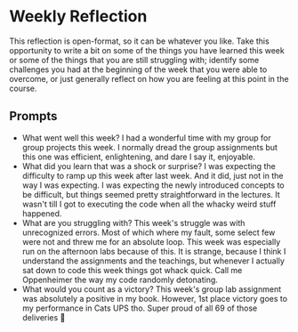# Weekly Reflection
This reflection is open-format, so it can be whatever you like. Take this opportunity to write a bit on some of the things you have learned this week or some of the things that you are still struggling with; identify some challenges you had at the beginning of the week that you were able to overcome, or just generally reflect on how you are feeling at this point in the course.

## Prompts
- What went well this week?
I had a wonderful time with my group for group projects this week. I normally dread the group assignments but this one was efficient, enlightening, and dare I say it, enjoyable.
- What did you learn that was a shock or surprise?
I was expecting the difficulty to ramp up this week after last week. And it did, just not in the way I was expecting. I was expecting the newly introduced concepts to be difficult, but things seemed pretty straightforward in the lectures. It wasn't till I got to executing the code when all the whacky weird stuff happened.
- What are you struggling with?
This week's struggle was with unrecognized errors. Most of which where my fault, some select few were not and threw me for an absolute loop. This week was especially run on the afternoon labs because of this. It is strange, because I think I understand the assignments and the teachings, but whenever I actually sat down to code this week things got whack quick. Call me Oppenheimer the way my code randomly detonating.
- What would you count as a victory?
This week's group lab assignment was absolutely a positive in my book. However, 1st place victory goes to my performance in Cats UPS tho. Super proud of all 69 of those deliveries 🫡